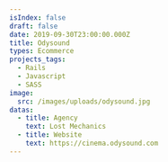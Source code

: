 ```yaml
---
isIndex: false
draft: false
date: 2019-09-30T23:00:00.000Z
title: Odysound
types: Ecommerce
projects_tags:
  - Rails
  - Javascript
  - SASS
image:
  src: /images/uploads/odysound.jpg
datas:
  - title: Agency
    text: Lost Mechanics
  - title: Website
    text: https://cinema.odysound.com
---
```

